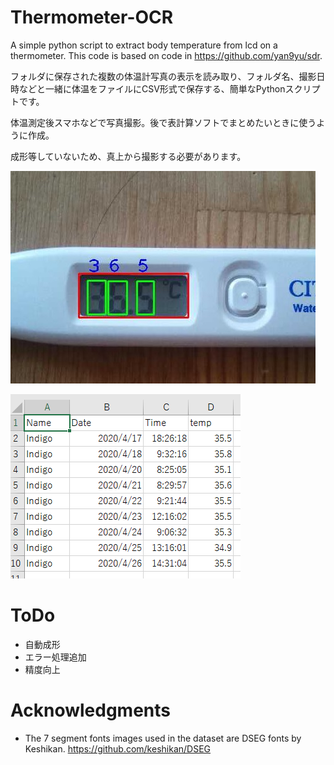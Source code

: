 # Thermometer-OCR
A simple python script to extract body temperature from lcd on a thermometer.
This code is based on code in https://github.com/yan9yu/sdr.


フォルダに保存された複数の体温計写真の表示を読み取り、フォルダ名、撮影日時などと一緒に体温をファイルにCSV形式で保存する、簡単なPythonスクリプトです。


体温測定後スマホなどで写真撮影。後で表計算ソフトでまとめたいときに使うように作成。


成形等していないため、真上から撮影する必要があります。

![検知結果](https://github.com/monoxit/Thermometer-OCR/blob/master/images/taionkei.jpg)

![出力](https://github.com/monoxit/Thermometer-OCR/blob/master/images/tempcsv.png)

# ToDo
* 自動成形
* エラー処理追加
* 精度向上

# Acknowledgments
* The 7 segment fonts images used in the dataset are DSEG fonts by Keshikan.  https://github.com/keshikan/DSEG
